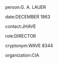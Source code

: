 person:G. A. LAUER

date:DECEMBER 1963

contact:JHAVE

role:DIRECTOR

cryptonym:WAVE 8344

organization:CIA

